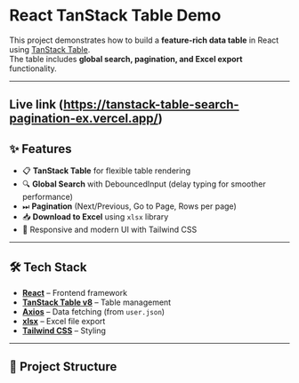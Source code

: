 # React TanStack Table Demo  

This project demonstrates how to build a **feature-rich data table** in React using [TanStack Table](https://tanstack.com/table).  
The table includes **global search, pagination, and Excel export** functionality.  

---
## Live link (https://tanstack-table-search-pagination-ex.vercel.app/)

## ✨ Features  

- 📋 **TanStack Table** for flexible table rendering  
- 🔍 **Global Search** with DebouncedInput (delay typing for smoother performance)  
- ⏭ **Pagination** (Next/Previous, Go to Page, Rows per page)  
- 📥 **Download to Excel** using `xlsx` library  
- 🎨 Responsive and modern UI with Tailwind CSS  

---

## 🛠️ Tech Stack  

- [**React**](https://react.dev/) – Frontend framework  
- [**TanStack Table v8**](https://tanstack.com/table/v8) – Table management  
- [**Axios**](https://axios-http.com/) – Data fetching (from `user.json`)  
- [**xlsx**](https://www.npmjs.com/package/xlsx) – Excel file export  
- [**Tailwind CSS**](https://tailwindcss.com/) – Styling  

---

## 📂 Project Structure  

